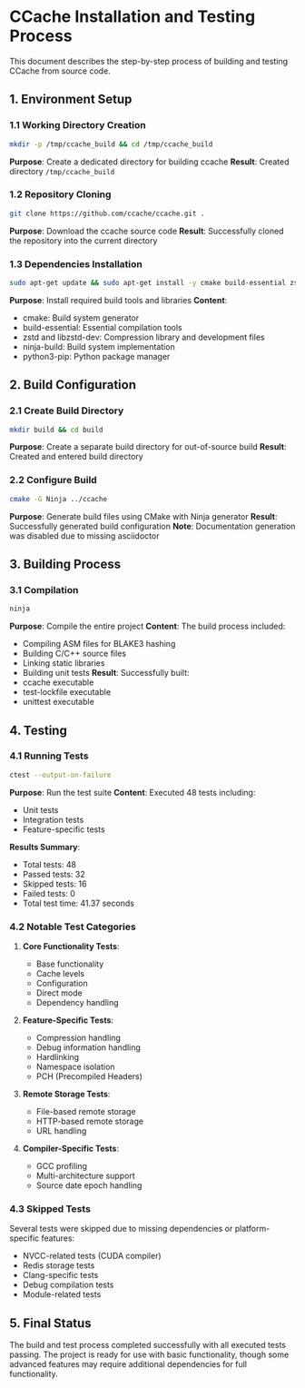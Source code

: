 # CCache Installation and Testing Process

This document describes the step-by-step process of building and testing CCache from source code.

## 1. Environment Setup

### 1.1 Working Directory Creation
```bash
mkdir -p /tmp/ccache_build && cd /tmp/ccache_build
```
**Purpose**: Create a dedicated directory for building ccache
**Result**: Created directory `/tmp/ccache_build`

### 1.2 Repository Cloning
```bash
git clone https://github.com/ccache/ccache.git .
```
**Purpose**: Download the ccache source code
**Result**: Successfully cloned the repository into the current directory

### 1.3 Dependencies Installation
```bash
sudo apt-get update && sudo apt-get install -y cmake build-essential zstd libzstd-dev ninja-build python3-pip
```
**Purpose**: Install required build tools and libraries
**Content**:
- cmake: Build system generator
- build-essential: Essential compilation tools
- zstd and libzstd-dev: Compression library and development files
- ninja-build: Build system implementation
- python3-pip: Python package manager

## 2. Build Configuration

### 2.1 Create Build Directory
```bash
mkdir build && cd build
```
**Purpose**: Create a separate build directory for out-of-source build
**Result**: Created and entered build directory

### 2.2 Configure Build
```bash
cmake -G Ninja ../ccache
```
**Purpose**: Generate build files using CMake with Ninja generator
**Result**: Successfully generated build configuration
**Note**: Documentation generation was disabled due to missing asciidoctor

## 3. Building Process

### 3.1 Compilation
```bash
ninja
```
**Purpose**: Compile the entire project
**Content**: The build process included:
- Compiling ASM files for BLAKE3 hashing
- Building C/C++ source files
- Linking static libraries
- Building unit tests
**Result**: Successfully built:
- ccache executable
- test-lockfile executable
- unittest executable

## 4. Testing

### 4.1 Running Tests
```bash
ctest --output-on-failure
```
**Purpose**: Run the test suite
**Content**: Executed 48 tests including:
- Unit tests
- Integration tests
- Feature-specific tests

**Results Summary**:
- Total tests: 48
- Passed tests: 32
- Skipped tests: 16
- Failed tests: 0
- Total test time: 41.37 seconds

### 4.2 Notable Test Categories
1. **Core Functionality Tests**:
   - Base functionality
   - Cache levels
   - Configuration
   - Direct mode
   - Dependency handling

2. **Feature-Specific Tests**:
   - Compression handling
   - Debug information handling
   - Hardlinking
   - Namespace isolation
   - PCH (Precompiled Headers)

3. **Remote Storage Tests**:
   - File-based remote storage
   - HTTP-based remote storage
   - URL handling

4. **Compiler-Specific Tests**:
   - GCC profiling
   - Multi-architecture support
   - Source date epoch handling

### 4.3 Skipped Tests
Several tests were skipped due to missing dependencies or platform-specific features:
- NVCC-related tests (CUDA compiler)
- Redis storage tests
- Clang-specific tests
- Debug compilation tests
- Module-related tests

## 5. Final Status

The build and test process completed successfully with all executed tests passing. The project is ready for use with basic functionality, though some advanced features may require additional dependencies for full functionality.

